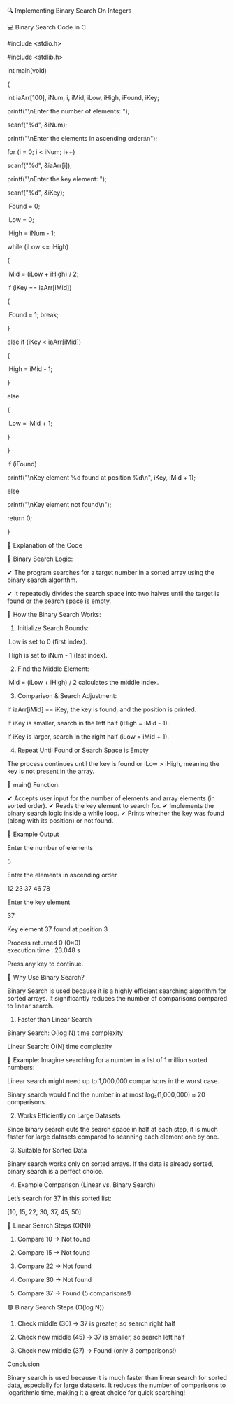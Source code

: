 🔍 Implementing Binary Search On Integers


💻 Binary Search Code in C



#include <stdio.h>

#include <stdlib.h>

int main(void) 

{

int iaArr[100], iNum, i, iMid, iLow, iHigh, iFound, iKey;

printf("\nEnter the number of elements: ");

scanf("%d", &iNum); 
  
printf("\nEnter the elements in ascending order:\n");

for (i = 0; i < iNum; i++)

scanf("%d", &iaArr[i]);

printf("\nEnter the key element: ");

scanf("%d", &iKey);

iFound = 0;

iLow = 0;

iHigh = iNum - 1;

while (iLow <= iHigh) 

{

iMid = (iLow + iHigh) / 2;

if (iKey == iaArr[iMid]) 

{

iFound = 1;
break;

 } 

else if (iKey < iaArr[iMid]) 

{

 iHigh = iMid - 1;


} 

else

{
            
iLow = iMid + 1;

 }

 }

 if (iFound)

printf("\nKey element %d found at position %d\n", iKey, iMid + 1);

else

printf("\nKey element not found\n");

return 0;

}




📖 Explanation of the Code

🔷 Binary Search Logic:

✔ The program searches for a target number in a sorted array using the binary search algorithm.

✔ It repeatedly divides the search space into two halves until the target is found or the search space is empty.


🔷 How the Binary Search Works:

1. Initialize Search Bounds:

iLow is set to 0 (first index).

iHigh is set to iNum - 1 (last index).



2. Find the Middle Element:

iMid = (iLow + iHigh) / 2 calculates the middle index.



3. Comparison & Search Adjustment:

If iaArr[iMid] == iKey, the key is found, and the position is printed.

If iKey is smaller, search in the left half (iHigh = iMid - 1).

If iKey is larger, search in the right half (iLow = iMid + 1).



4. Repeat Until Found or Search Space is Empty

The process continues until the key is found or iLow > iHigh, meaning the key is not present in the array.




🔷 main() Function:

✔ Accepts user input for the number of elements and array elements (in sorted order).
✔ Reads the key element to search for.
✔ Implements the binary search logic inside a while loop.
✔ Prints whether the key was found (along with its position) or not found.



📝 Example Output

Enter the number of elements

5

Enter the elements in ascending order

12 23 37 46 78

Enter the key element

37

Key element 37 found at position 3

Process returned 0 (0×0)   
execution time : 23.048 s

Press any key to continue.


🎯 Why Use Binary Search?

Binary Search is used because it is a highly efficient searching algorithm for sorted arrays. It significantly reduces the number of comparisons compared to linear search.



1. Faster than Linear Search

Binary Search: O(log N) time complexity

Linear Search: O(N) time complexity


🔹 Example:
Imagine searching for a number in a list of 1 million sorted numbers:

Linear search might need up to 1,000,000 comparisons in the worst case.

Binary search would find the number in at most log₂(1,000,000) ≈ 20 comparisons.



2. Works Efficiently on Large Datasets

Since binary search cuts the search space in half at each step, it is much faster for large datasets compared to scanning each element one by one.


3. Suitable for Sorted Data

Binary search works only on sorted arrays. If the data is already sorted, binary search is a perfect choice.



4. Example Comparison (Linear vs. Binary Search)

Let’s search for 37 in this sorted list:

[10, 15, 22, 30, 37, 45, 50]

🔴 Linear Search Steps (O(N))

1. Compare 10 → Not found


2. Compare 15 → Not found


3. Compare 22 → Not found


4. Compare 30 → Not found


5. Compare 37 → Found (5 comparisons!)



🟢 Binary Search Steps (O(log N))


1. Check middle (30) → 37 is greater, so search right half


2. Check new middle (45) → 37 is smaller, so search left half


3. Check new middle (37) → Found (only 3 comparisons!)



Conclusion

Binary search is used because it is much faster than linear search for sorted data, especially for large datasets. It reduces the number of comparisons to logarithmic time, making it a great choice for quick searching!


















